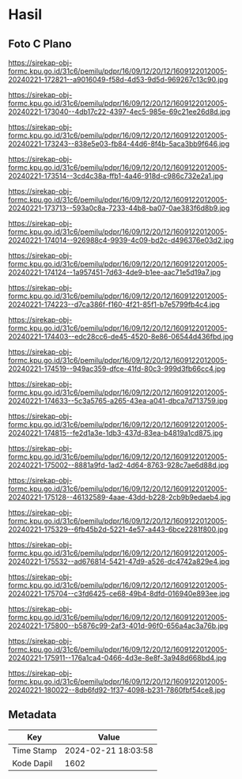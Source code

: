 # Hasil

## Foto C Plano

https://sirekap-obj-formc.kpu.go.id/31c6/pemilu/pdpr/16/09/12/20/12/1609122012005-20240221-172821--a9016049-f58d-4d53-9d5d-969267c13c90.jpg

https://sirekap-obj-formc.kpu.go.id/31c6/pemilu/pdpr/16/09/12/20/12/1609122012005-20240221-173040--4db17c22-4397-4ec5-985e-69c21ee26d8d.jpg

https://sirekap-obj-formc.kpu.go.id/31c6/pemilu/pdpr/16/09/12/20/12/1609122012005-20240221-173243--838e5e03-fb84-44d6-8f4b-5aca3bb9f646.jpg

https://sirekap-obj-formc.kpu.go.id/31c6/pemilu/pdpr/16/09/12/20/12/1609122012005-20240221-173514--3cd4c38a-ffb1-4a46-918d-c986c732e2a1.jpg

https://sirekap-obj-formc.kpu.go.id/31c6/pemilu/pdpr/16/09/12/20/12/1609122012005-20240221-173713--593a0c8a-7233-44b8-ba07-0ae383f6d8b9.jpg

https://sirekap-obj-formc.kpu.go.id/31c6/pemilu/pdpr/16/09/12/20/12/1609122012005-20240221-174014--926988c4-9939-4c09-bd2c-d496376e03d2.jpg

https://sirekap-obj-formc.kpu.go.id/31c6/pemilu/pdpr/16/09/12/20/12/1609122012005-20240221-174124--1a957451-7d63-4de9-b1ee-aac71e5d19a7.jpg

https://sirekap-obj-formc.kpu.go.id/31c6/pemilu/pdpr/16/09/12/20/12/1609122012005-20240221-174223--d7ca386f-f160-4f21-85f1-b7e5799fb4c4.jpg

https://sirekap-obj-formc.kpu.go.id/31c6/pemilu/pdpr/16/09/12/20/12/1609122012005-20240221-174403--edc28cc6-de45-4520-8e86-06544d436fbd.jpg

https://sirekap-obj-formc.kpu.go.id/31c6/pemilu/pdpr/16/09/12/20/12/1609122012005-20240221-174519--949ac359-dfce-41fd-80c3-999d3fb66cc4.jpg

https://sirekap-obj-formc.kpu.go.id/31c6/pemilu/pdpr/16/09/12/20/12/1609122012005-20240221-174633--5c3a5765-a265-43ea-a041-dbca7d713759.jpg

https://sirekap-obj-formc.kpu.go.id/31c6/pemilu/pdpr/16/09/12/20/12/1609122012005-20240221-174815--fe2d1a3e-1db3-437d-83ea-b4819a1cd875.jpg

https://sirekap-obj-formc.kpu.go.id/31c6/pemilu/pdpr/16/09/12/20/12/1609122012005-20240221-175002--8881a9fd-1ad2-4d64-8763-928c7ae6d88d.jpg

https://sirekap-obj-formc.kpu.go.id/31c6/pemilu/pdpr/16/09/12/20/12/1609122012005-20240221-175128--46132589-4aae-43dd-b228-2cb9b9edaeb4.jpg

https://sirekap-obj-formc.kpu.go.id/31c6/pemilu/pdpr/16/09/12/20/12/1609122012005-20240221-175329--6fb45b2d-5221-4e57-a443-6bce2281f800.jpg

https://sirekap-obj-formc.kpu.go.id/31c6/pemilu/pdpr/16/09/12/20/12/1609122012005-20240221-175532--ad676814-5421-47d9-a526-dc4742a829e4.jpg

https://sirekap-obj-formc.kpu.go.id/31c6/pemilu/pdpr/16/09/12/20/12/1609122012005-20240221-175704--c3fd6425-ce68-49b4-8dfd-016940e893ee.jpg

https://sirekap-obj-formc.kpu.go.id/31c6/pemilu/pdpr/16/09/12/20/12/1609122012005-20240221-175800--b5876c99-2af3-401d-96f0-656a4ac3a76b.jpg

https://sirekap-obj-formc.kpu.go.id/31c6/pemilu/pdpr/16/09/12/20/12/1609122012005-20240221-175911--176a1ca4-0466-4d3e-8e8f-3a948d668bd4.jpg

https://sirekap-obj-formc.kpu.go.id/31c6/pemilu/pdpr/16/09/12/20/12/1609122012005-20240221-180022--8db6fd92-1f37-4098-b231-7860fbf54ce8.jpg


## Metadata

| Key        | Value               |
| ---------- | ------------------- |
| Time Stamp | 2024-02-21 18:03:58 |
| Kode Dapil | 1602                |



